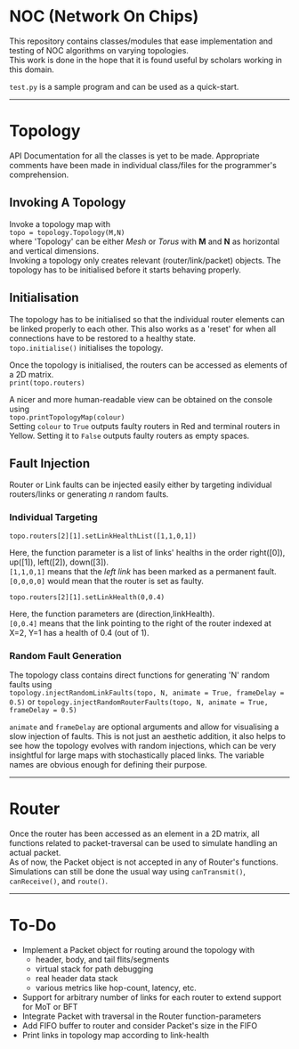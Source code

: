 # NOC (Network On Chips)

This repository contains classes/modules that ease implementation and testing of NOC algorithms on varying topologies.<br>
This work is done in the hope that it is found useful by scholars working in this domain. 

`test.py` is a sample program and can be used as a quick-start.

---

# Topology

API Documentation for all the classes is yet to be made. Appropriate comments have been made in individual class/files for the programmer's comprehension.

## Invoking A Topology

Invoke a topology map with<br>
`topo = topology.Topology(M,N)`<br>
where 'Topology' can be either *Mesh* or *Torus* with **M** and **N** as horizontal and vertical dimensions.<br>
Invoking a topology only creates relevant (router/link/packet) objects. The topology has to be initialised before it starts behaving properly.

## Initialisation

The topology has to be initialised so that the individual router elements can be linked properly to each other. This also works as a 'reset' for when all connections have to be restored to a healthy state.<br>
`topo.initialise()` initialises the topology.<br>

Once the topology is initialised, the routers can be accessed as elements of a 2D matrix.<br>
`print(topo.routers)`

A nicer and more human-readable view can be obtained on the console using<br>
`topo.printTopologyMap(colour)`<br>
Setting `colour` to `True` outputs faulty routers in Red and terminal routers in Yellow. Setting it to `False` outputs faulty routers as empty spaces.

## Fault Injection

Router or Link faults can be injected easily either by targeting individual routers/links or generating *n* random faults.<br>

### Individual Targeting

`topo.routers[2][1].setLinkHealthList([1,1,0,1])`<br>

Here, the function parameter is a list of links' healths in the order right([0]), up([1]), left([2]), down([3]).<br>
`[1,1,0,1]` means that the *left link* has been marked as a permanent fault.<br>
`[0,0,0,0]` would mean that the router is set as faulty.


`topo.routers[2][1].setLinkHealth(0,0.4)`<br>

Here, the function parameters are (direction,linkHealth).<br>
`[0,0.4]` means that the link pointing to the right of the router indexed at X=2, Y=1 has a health of 0.4 (out of 1).

### Random Fault Generation

The topology class contains direct functions for generating 'N' random faults using<br>
`topology.injectRandomLinkFaults(topo, N, animate = True, frameDelay = 0.5)` or
`topology.injectRandomRouterFaults(topo, N, animate = True, frameDelay = 0.5)`

`animate` and `frameDelay` are optional arguments and allow for visualising a slow injection of faults. This is not just an aesthetic addition, it also helps to see how the topology evolves with random injections, which can be very insightful for large maps with stochastically placed links. The variable names are obvious enough for defining their purpose.

---

# Router

Once the router has been accessed as an element in a 2D matrix, all functions related to packet-traversal can be used to simulate handling an actual packet.<br>
As of now, the Packet object is not accepted in any of Router's functions. Simulations can still be done the usual way using `canTransmit()`, `canReceive()`, and `route()`.<br>

---

# To-Do

* Implement a Packet object for routing around the topology with
	* header, body, and tail flits/segments
	* virtual stack for path debugging
	* real header data stack
	* various metrics like hop-count, latency, etc.
* Support for arbitrary number of links for each router to extend support for MoT or BFT
* Integrate Packet with traversal in the Router function-parameters
* Add FIFO buffer to router and consider Packet's size in the FIFO
* Print links in topology map according to link-health